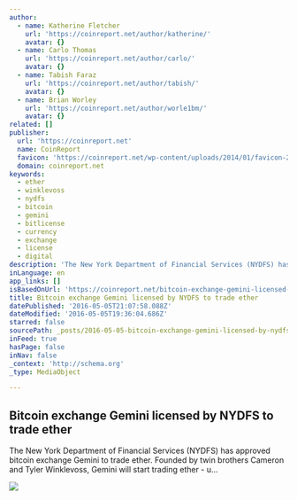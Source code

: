 ```yaml
---
author:
  - name: Katherine Fletcher
    url: 'https://coinreport.net/author/katherine/'
    avatar: {}
  - name: Carlo Thomas
    url: 'https://coinreport.net/author/carlo/'
    avatar: {}
  - name: Tabish Faraz
    url: 'https://coinreport.net/author/tabish/'
    avatar: {}
  - name: Brian Worley
    url: 'https://coinreport.net/author/worle1bm/'
    avatar: {}
related: []
publisher:
  url: 'https://coinreport.net'
  name: CoinReport
  favicon: 'https://coinreport.net/wp-content/uploads/2014/01/favicon-2.ico'
  domain: coinreport.net
keywords:
  - ether
  - winklevoss
  - nydfs
  - bitcoin
  - gemini
  - bitlicense
  - currency
  - exchange
  - license
  - digital
description: 'The New York Department of Financial Services (NYDFS) has approved bitcoin exchange Gemini to trade ether. Founded by twin brothers Cameron and Tyler Winklevoss, Gemini will start trading ether - u...'
inLanguage: en
app_links: []
isBasedOnUrl: 'https://coinreport.net/bitcoin-exchange-gemini-licensed-nydfs-trade-ether/'
title: Bitcoin exchange Gemini licensed by NYDFS to trade ether
datePublished: '2016-05-05T21:07:58.088Z'
dateModified: '2016-05-05T19:36:04.686Z'
starred: false
sourcePath: _posts/2016-05-05-bitcoin-exchange-gemini-licensed-by-nydfs-to-trade-ether.md
inFeed: true
hasPage: false
inNav: false
_context: 'http://schema.org'
_type: MediaObject

---
```

<article style=""><h1>Bitcoin exchange Gemini licensed by NYDFS to trade ether</h1><p>The New York Department of Financial Services (NYDFS) has approved bitcoin exchange Gemini to trade ether. Founded by twin brothers Cameron and Tyler Winklevoss, Gemini will start trading ether - u...</p><img src="https://coinreport.net/wp-content/uploads/2016/02/Gemini-Logo-Vertical-150x150.png" /></article>